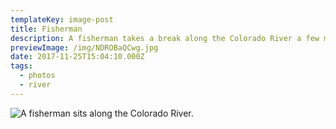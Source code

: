 ```yaml
---
templateKey: image-post
title: Fisherman
description: A fisherman takes a break along the Colorado River a few miles south of the Hoover Dam.
previewImage: /img/NDROBaQCwg.jpg
date: 2017-11-25T15:04:10.000Z
tags:
  - photos
  - river
---
```

![A fisherman sits along the Colorado River.](/img/NDROBaQCwg.jpg)
